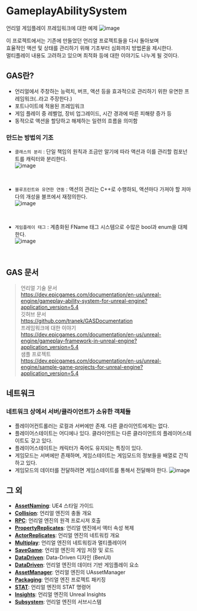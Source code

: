 # GameplayAbilitySystem
언리얼 게임플레이 프레임워크에 대한 예제
![image](https://github.com/user-attachments/assets/1809fe7c-698f-4a00-a52e-6a9ac81de02a)


이 프로젝트에서는 기존에 만들었던 언리얼 프로젝트들을 다시 돌아보며<br/>
효율적인 액션 및 상태를 관리하기 위해 기초부터 심화까지 방법론을 제시한다.<br/>
멀티플레이 내용도 고려하고 있으며 최적화 등에 대한 이야기도 나누게 될 것이다.<br/>

## GAS란?
- 언리얼에서 주창하는 능력치, 버프, 액션 등을 효과적으로 관리하기 위한 유연한 프레임워크(..라고 주장한다.)
- 포트나이트에 적용된 프레임워크
- 게임 플레이 중 레벨업, 장비 업그레이드, 시간 경과에 따른 피해량 증가 등
- 동적으로 액션을 할당하고 해제하는 일련의 흐름을 의미함

### 만드는 방법의 기조
- `클래스의 분리` : 단일 책임의 원칙과 조금만 알기에 따라 액션과 이를 관리할 컴포넌트를 캐릭터와 분리한다.<br/>
![image](https://github.com/user-attachments/assets/8c22b2e9-1fb2-41cf-9fce-aa1481e71264)
<br/>

- `블루프린트와 유연한 연동` : 액션의 관리는 C++로 수행하되, 액션마다 가져야 할 저마다의 개성을 블프에서 재정의한다.<br/>
![image](https://github.com/user-attachments/assets/b81a63ab-0d69-44fb-9ae5-d66e552a350c)
<br/>

- `게임플레이 태그` : 계층화된 FName 태그 시스템으로 수많은 bool과 enum을 대체한다.</br>
![image](https://github.com/user-attachments/assets/1f129a7c-e55d-4060-b98b-64dfe129c318)
<br/>

## GAS 문서
> 언리얼 기술 문서<br/>
> https://dev.epicgames.com/documentation/en-us/unreal-engine/gameplay-ability-system-for-unreal-engine?application_version=5.4<br/>
> 깃허브 문서<br/>
> https://github.com/tranek/GASDocumentation<br/>
> 프레임워크에 대한 이야기<br/>
> https://dev.epicgames.com/documentation/en-us/unreal-engine/gameplay-framework-in-unreal-engine?application_version=5.4<br/>
> 샘플 프로젝트<br/>
> https://dev.epicgames.com/documentation/en-us/unreal-engine/sample-game-projects-for-unreal-engine?application_version=5.4<br/>

## 네트워크

### 네트워크 상에서 서버/클라이언트가 소유한 객체들
- 플레이어컨트롤러는 로컬과 서버에만 존재. 다른 클라이언트에게는 없다.
- 플레이어스테이트는 어디에나 있다. 클라이언트는 다른 클라이언트의 플레이어스테이트도 갖고 있다.
- 플레이어스테이트는 캐릭터가 죽어도 유지되는 특징이 있다.
- 게임모드는 서버에만 존재하며, 게임스테이트는 게임모드의 정보들을 배열로 간직하고 있다.
- 게임모드의 데이터를 전달하려면 게임스테이트를 통해서 전달해야 한다.
![image](https://github.com/user-attachments/assets/b1070c04-3db8-44bd-9b58-1b9b9852980e)

## 그 외
- **[AssetNaming](https://github.com/ymkim50/ue4-style-guide/blob/master/README.md)**: UE4 스타일 가이드  
- **[Collision](https://dev.epicgames.com/documentation/ko-kr/unreal-engine/collision-overview?application_version=4.27)**: 언리얼 엔진의 충돌 개요  
- **[RPC](https://dev.epicgames.com/documentation/ko-kr/unreal-engine/remote-procedure-calls-in-unreal-engine)**: 언리얼 엔진의 원격 프로시저 호출  
- **[PropertyReplicates](https://dev.epicgames.com/documentation/ko-kr/unreal-engine/replicate-actor-properties-in-unreal-engine)**: 언리얼 엔진에서 액터 속성 복제  
- **[ActorReplicates](https://dev.epicgames.com/documentation/en-us/unreal-engine/networking-overview-for-unreal-engine?application_version=5.4)**: 언리얼 엔진의 네트워킹 개요  
- **[Multiplay](https://dev.epicgames.com/documentation/en-us/unreal-engine/networking-and-multiplayer-in-unreal-engine?application_version=5.4)**: 언리얼 엔진의 네트워킹과 멀티플레이어  
- **[SaveGame](https://dev.epicgames.com/documentation/en-us/unreal-engine/saving-and-loading-your-game-in-unreal-engine?application_version=5.4)**: 언리얼 엔진의 게임 저장 및 로드  
- **[DataDriven](https://benui.ca/unreal/data-driven-design/)**: Data-Driven 디자인 (BenUI)  
- **[DataDriven](https://dev.epicgames.com/documentation/en-us/unreal-engine/data-driven-gameplay-elements-in-unreal-engine?application_version=5.4)**: 언리얼 엔진의 데이터 기반 게임플레이 요소  
- **[AssetManager](https://dev.epicgames.com/documentation/en-us/unreal-engine/API/Runtime/Engine/Engine/UAssetManager?application_version=5.0)**: 언리얼 엔진의 UAssetManager  
- **[Packaging](https://dev.epicgames.com/documentation/en-us/unreal-engine/packaging-unreal-engine-projects?application_version=5.4)**: 언리얼 엔진 프로젝트 패키징  
- **[STAT](https://dev.epicgames.com/documentation/en-us/unreal-engine/stat-commands-in-unreal-engine?application_version=5.4)**: 언리얼 엔진의 STAT 명령어  
- **[Insights](https://dev.epicgames.com/documentation/en-us/unreal-engine/unreal-insights-in-unreal-engine?application_version=5.4)**: 언리얼 엔진의 Unreal Insights  
- **[Subsystem](https://dev.epicgames.com/documentation/en-us/unreal-engine/programming-subsystems?application_version=4.27)**: 언리얼 엔진의 서브시스템  
